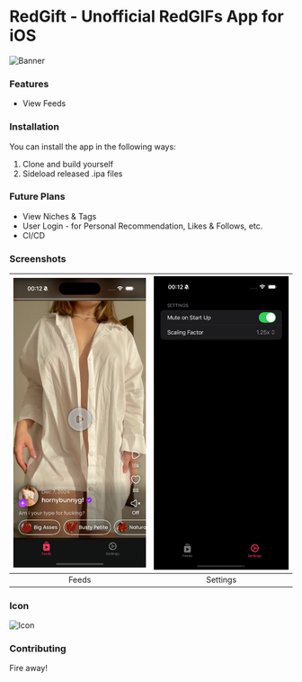 # RedGift - Unofficial RedGIFs App for iOS

<img alt="Banner" src="Readme/DALL·E%202024-11-18%2015.33.51%20-%20A%20vibrant%20scene%20with%20a%20large%20red%20gift%20box%20in%20the%20foreground,%20adorned%20with%20an%20elegant%20ribbon%20and%20bow.%20In%20the%20background,%20a%20glowing%20purple%20neon%20sign%20tha.webp">

### Features

- View Feeds

### Installation

You can install the app in the following ways:

1. Clone and build yourself
2. Sideload released .ipa files

### Future Plans

- View Niches & Tags
- User Login - for Personal Recommendation, Likes & Follows, etc.
- CI/CD

### Screenshots

| <img alt="Feeds" width="300" src="Readme/Simulator%20Screenshot%20-%20iPhone%2016%20Pro%20-%202024-12-09%20at%2000.12.19.png"> | <img width="300" alt="Settings" src="Readme/Simulator%20Screenshot%20-%20iPhone%2016%20Pro%20-%202024-12-09%20at%2000.12.24.png"> |
|:-:|:-:|
| Feeds | Settings |

### Icon

<img alt="Icon" width="200" src="Readme/DALL·E%202024-11-17%2017.06.26%20-%20A%20visually%20striking%20image%20featuring%20a%20large,%20vibrant%20red%20gift%20box%20with%20a%20ribbon%20in%20the%20foreground.%20The%20background%20showcases%20a%20glowing%20purple%20neon%20sign.webp">

### Contributing

Fire away!
